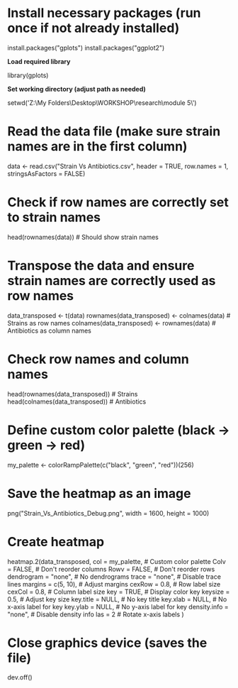 # Install necessary packages (run once if not already installed)

install.packages("gplots")
install.packages("ggplot2")

**Load required library**

library(gplots)

 **Set working directory (adjust path as needed)**
 
setwd('Z:\\My Folders\\Desktop\\WORKSHOP\\research\\module 5\\')

# Read the data file (make sure strain names are in the first column)
data <- read.csv("Strain Vs Antibiotics.csv", header = TRUE, row.names = 1, stringsAsFactors = FALSE)

# Check if row names are correctly set to strain names
head(rownames(data))  # Should show strain names

# Transpose the data and ensure strain names are correctly used as row names
data_transposed <- t(data)
rownames(data_transposed) <- colnames(data)   # Strains as row names
colnames(data_transposed) <- rownames(data)   # Antibiotics as column names

# Check row names and column names
head(rownames(data_transposed))  # Strains
head(colnames(data_transposed))  # Antibiotics

# Define custom color palette (black -> green -> red)
my_palette <- colorRampPalette(c("black", "green", "red"))(256)

# Save the heatmap as an image
png("Strain_Vs_Antibiotics_Debug.png", width = 1600, height = 1000)

# Create heatmap
heatmap.2(data_transposed,
  col = my_palette,        # Custom color palette
  Colv = FALSE,            # Don't reorder columns
  Rowv = FALSE,            # Don't reorder rows
  dendrogram = "none",     # No dendrograms
  trace = "none",          # Disable trace lines
  margins = c(5, 10),      # Adjust margins
  cexRow = 0.8,            # Row label size
  cexCol = 0.8,            # Column label size
  key = TRUE,              # Display color key
  keysize = 0.5,           # Adjust key size
  key.title = NULL,        # No key title
  key.xlab = NULL,         # No x-axis label for key
  key.ylab = NULL,         # No y-axis label for key
  density.info = "none",   # Disable density info
  las = 2                  # Rotate x-axis labels
)

# Close graphics device (saves the file)
dev.off()

